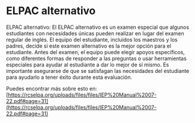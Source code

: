 # ELPAC alternativo
ELPAC alternativo: El ELPAC alternativo es un examen especial que algunos estudiantes con necesidades únicas pueden realizar en lugar del examen regular de inglés. El equipo del estudiante, incluidos los maestros y los padres, decide si este examen alternativo es la mejor opción para el estudiante. Antes del examen, el equipo puede elegir apoyos específicos, como diferentes formas de responder a las preguntas o usar herramientas especiales para ayudar al estudiante a dar lo mejor de sí mismo. Es importante asegurarse de que se satisfagan las necesidades del estudiante para ayudarlo a tener éxito durante esta evaluación.

Puedes encontrar más sobre esto en: [https://rcselpa.org/uploads/files/files/IEP%20Manual%2007-22.pdf#page=31](https://rcselpa.org/uploads/files/files/IEP%20Manual%2007-22.pdf#page=31)
